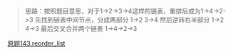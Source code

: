 >思路：按照题目意思，对于1->2->3->4这样的链表，重排后成为1->4->2->3
先找到链表中间节点，分成两部分
1->2
3->4
然后逆转右半部分
1->2
4->3
最后交叉合并两个链表
1->4->2->3

[原题143.reorder_list](https://leetcode-cn.com/problems/reorder-list/)